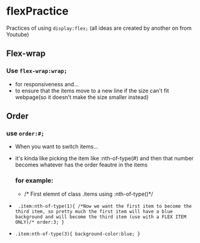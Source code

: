 # flexPractice
Practices of using `display:flex;` (all ideas are created by another on from Youtube)
## Flex-wrap
### Use `flex-wrap:wrap;` 
- for responsiveness and...
- to ensure that the items move to a new line if the size can't fit webpage(so it doesn't make the size smaller instead)
## Order
### use `order:#;`
- When you want to switch items...
- it's kinda like picking the item like :nth-of-type(#) and then that number becomes whatever has the order feautre in the items
  ### for example:
  - /* First elemnt of class .items using :nth-of-type()*/
-  ` .item:nth-of-type(1){
  /*Now we want the first item to become the third item, so pretty much the first item will have a blue background and will become the third item (use with a FLEX ITEM ONLY)/*
  order:3;
  }`

-  `.item:nth-of-type(3){
  background-color:blue;
  }`
